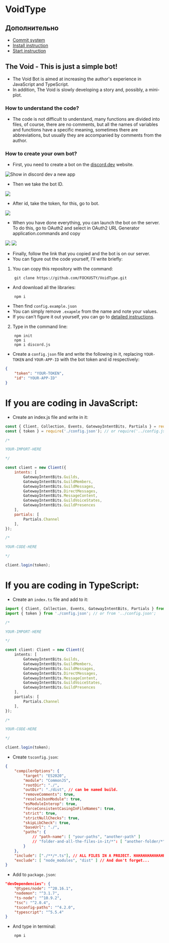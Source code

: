 # VoidType

## Дополнительно
- [Commit system](./docs/help/readme-files/docs/commit.system-en.md)
- [Install instruction](./docs/help/readme-files/install/instruction-en.md)
- [Start instruction](./docs/help/readme-files/start/instruction-en.md)

## The Void - This is just a simple bot!
- The Void Bot is aimed at increasing the author's experience in JavaScript and TypeScript.
- In addition, The Void is slowly developing a story and, possibly, a mini-plot.

### How to understand the code?
- The code is not difficult to understand, many functions are divided into files, of course, there are no comments, but all the names of variables and functions have a specific meaning, sometimes there are abbreviations, but usually they are accompanied by comments from the author.

### How to create your own bot?
- First, you need to create a bot on the [discord.dev](https://discord.com/developers/applications) website.

<picture>
	<img alt="Show in discord dev a new app" src="./docs/help/pictures/newapp.png">
</picture>

- Then we take the bot ID.

<picture>
	<img src="./docs/help/pictures/app.png">
</picture>

- After id, take the token, for this, go to bot.

<picture>
	<img src="./docs/help/pictures/token.png">
</picture>

- When you have done everything, you can launch the bot on the server. To do this, go to OAuth2 and select in OAuth2 URL Generator application.commands and copy

<picture>
	<img src="./docs/help/pictures/OAuth2.png">
</picture>

<picture>
	<img src="./docs/help/pictures/OAuth2URLGenerator.png">
</picture>

- Finally, follow the link that you copied and the bot is on our server.
- You can figure out the code yourself, I'll write briefly:
1. You can copy this repository with the command:

```
	git clone https://github.com/FOCKUSTY/VoidType.git
```

- And download all the libraries:

```
	npm i
```

- Then find `config.example.json`
- You can simply remove `.exapmle` from the name and note your values.
- If you can't figure it out yourself, you can go to [detailed instructions](./docs/help/readme-files/install/instruction-en.md).

2. Type in the command line:

```
	npm init
	npm i
	npm i discord.js
```

- Create a `config.json` file and write the following in it, replacing `YOUR-TOKEN` and `YOUR-APP-ID` with the bot token and id respectively:

```json
{
	"token": "YOUR-TOKEN",
	"id": "YOUR-APP-ID"
}
```

# If you are coding in JavaScript:

- Create an index.js file and write in it:

```js
const { Client, Collection, Events, GatewayIntentBits, Partials } = require('discord.js');
const { token } = require('./config.json'); // or require('../config.json')

/*

YOUR-IMPORT-HERE

*/

const client = new Client({
	intents: [
		GatewayIntentBits.Guilds,
		GatewayIntentBits.GuildMembers,
		GatewayIntentBits.GuildMessages,
		GatewayIntentBits.DirectMessages,
		GatewayIntentBits.MessageContent,
		GatewayIntentBits.GuildVoiceStates,
		GatewayIntentBits.GuildPresences
	],
	partials: [
		Partials.Channel
	],
});

/*

YOUR-CODE-HERE

*/

client.login(token);
```

# If you are coding in TypeScript:

- Create an `index.ts` file and add to it:

```ts
import { Client, Collection, Events, GatewayIntentBits, Partials } from 'discord.js';
import { token } from './config.json'; // or from '../config.json';

/*

YOUR-IMPORT-HERE

*/

const client: Client = new Client({
	intents: [
		GatewayIntentBits.Guilds,
		GatewayIntentBits.GuildMembers,
		GatewayIntentBits.GuildMessages,
		GatewayIntentBits.DirectMessages,
		GatewayIntentBits.MessageContent,
		GatewayIntentBits.GuildVoiceStates,
		GatewayIntentBits.GuildPresences
	],
	partials: [
		Partials.Channel
	],
});

/*

YOUR-CODE-HERE

*/

client.login(token);
```

- Create `tsconfig.json`:
```json
{
	"compilerOptions": {
		"target": "ES2020",
		"module": "CommonJS",
		"rootDir": "./",
		"outDir": "./dist", // can be named build.
		"removeComments": true,
		"resolveJsonModule": true,
		"esModuleInterop": true,
		"forceConsistentCasingInFileNames": true,
		"strict": true,
		"strictNullChecks": true,
		"skipLibCheck": true,
		"baseUrl": "./",
		"paths": {
			// "path-name": [ "your-paths", "another-path" ]
			// "folder-and-all-the-files-in-it/*": [ "another-folder/*", "another/*", "and-this-file.yea" ]
		}
	},
	"include": ["./**/*.ts"], // ALL FILES IN A PROJECT. HAHAHAHAHAHAHHA.
	"exclude": [ "node_modules", "dist" ] // And don't forget...
}
```

- Add to `package.json`:

```json
"devDependencies": {
    "@types/node": "^20.16.1",
    "nodemon": "^3.1.7",
    "ts-node": "^10.9.2",
    "tsc": "^2.0.4",
    "tsconfig-paths": "^4.2.0",
    "typescript": "^5.5.4"
}
```

- And type in terminal:

```
	npm i
```